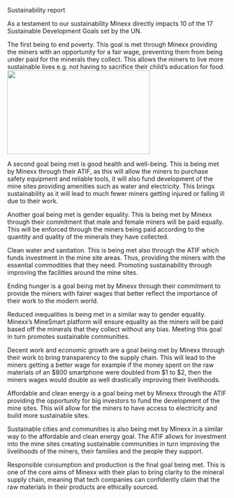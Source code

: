 Sustainability report

As a testament to our sustainability Minexx directly impacts 10 of the 17 Sustainable Development Goals set by the UN.

The first being to end poverty. This goal is met through Minexx providing the miners with an opportunity for a fair wage, preventing them from being under paid for the minerals they collect. This allows the miners to live more sustainable lives e.g. not having to sacrifice their child’s education for food.
<img src="images/goal1.png" width="326" height="192">

A second goal being met is good health and well-being. This is being met by Minexx through their ATIF, as this will allow the miners to purchase safety equipment and reliable tools, it will also fund development of the mine sites providing amenities such as water and electricity. This brings sustainability as it will lead to much fewer miners getting injured or falling ill due to their work.

Another goal being met is gender equality. This is being met by Minexx through their commitment that male and female miners will be paid equally. This will be enforced through the miners being paid according to the quantity and quality of the minerals they have collected.

Clean water and sanitation. This is being met also through the ATIF which funds investment in the mine site areas. Thus, providing the miners with the essential commodities that they need. Promoting sustainability through improving the facilities around the mine sites.

Ending hunger is a goal being met by Minexx through their commitment to provide the miners with fairer wages that better reflect the importance of their work to the modern world.  

Reduced inequalities is being met in a similar way to gender equality. Minexx’s MineSmart platform will ensure equality as the miners will be paid based off the minerals that they collect without any bias. Meeting this goal in turn promotes sustainable communities. 

Decent work and economic growth are a goal being met by Minexx through their work to bring transparency to the supply chain. This will lead to the miners getting a better wage for example if the money spent on the raw materials of an $800 smartphone were doubled from $1 to $2, then the miners wages would double as well drastically improving their livelihoods.

Affordable and clean energy is a goal being met by Minexx through the ATIF providing the opportunity for big investors to fund the development of the mine sites. This will allow for the miners to have access to electricity and build more sustainable sites.

Sustainable cities and communities is also being met by Minexx in a similar way to the affordable and clean energy goal. The ATIF allows for investment into the mine sites creating sustainable communities in turn improving the livelihoods of the miners, their families and the people they support.  

Responsible consumption and production is the final goal being met. This is one of the core aims of Minexx with their plan to bring clarity to the mineral supply chain, meaning that tech companies can confidently claim that the raw materials in their products are ethically sourced.  
